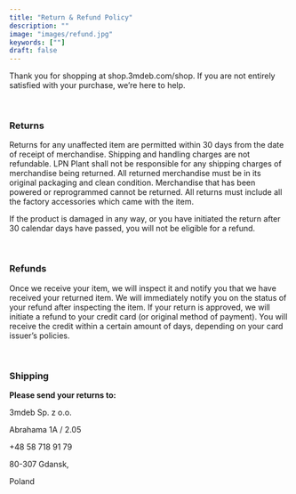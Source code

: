 ```yaml
---
title: "Return & Refund Policy"
description: ""
image: "images/refund.jpg"
keywords: [""]
draft: false
---
```


Thank you for shopping at shop.3mdeb.com/shop. If you are not entirely satisfied with your purchase, we’re here to help.

<br>

### Returns

Returns for any unaffected item are permitted within 30 days from the date of receipt of merchandise. Shipping and handling charges are not refundable. LPN Plant shall not be responsible for any shipping charges of merchandise being returned. All returned merchandise must be in its original packaging and clean condition. Merchandise that has been powered or reprogrammed cannot be returned. All returns must include all the factory accessories which came with the item.

If the product is damaged in any way, or you have initiated the return after 30 calendar days have passed, you will not be eligible for a refund.

<br>

### Refunds

Once we receive your item, we will inspect it and notify you that we have received your returned item. We will immediately notify you on the status of your refund after inspecting the item. If your return is approved, we will initiate a refund to your credit card (or original method of payment). You will receive the credit within a certain amount of days, depending on your card issuer’s policies.

<br>

### Shipping

**Please send your returns to:**

3mdeb Sp. z o.o.

Abrahama 1A / 2.05

+48 58 718 91 79

80-307 Gdansk,

Poland